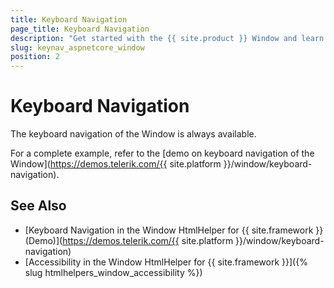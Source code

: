 ```yaml
---
title: Keyboard Navigation
page_title: Keyboard Navigation
description: "Get started with the {{ site.product }} Window and learn about the accessibility support it provides through its keyboard navigation functionality."
slug: keynav_aspnetcore_window
position: 2
---
```


# Keyboard Navigation

The keyboard navigation of the Window is always available.

For a complete example, refer to the [demo on keyboard navigation of the Window](https://demos.telerik.com/{{ site.platform }}/window/keyboard-navigation).

## See Also

* [Keyboard Navigation in the Window HtmlHelper for {{ site.framework }} (Demo)](https://demos.telerik.com/{{ site.platform }}/window/keyboard-navigation)
* [Accessibility in the Window HtmlHelper for {{ site.framework }}]({% slug htmlhelpers_window_accessibility %})
